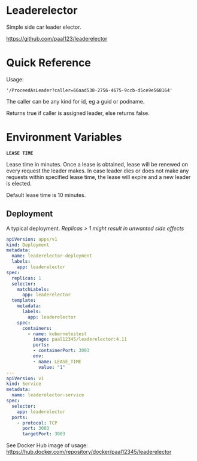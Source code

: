 # Leaderelector
Simple side car leader elector.

https://github.com/paal123/leaderelector
# Quick Reference
Usage:
```
'/ProceedAsLeader?caller=66aad538-2756-4675-9ccb-d5ce9e568164'
```

The caller can be any kind for id, eg a guid or podname.

Returns true if caller is assigned leader, else returns false.


# Environment Variables

**`LEASE TIME`**

Lease time in minutes. Once a lease is obtained, lease will be renewed on every request the leader makes. In case leader dies or does not make any requests within specified lease time, the lease will expire and a new leader is elected.

Default lease time is 10 minutes.

## Deployment
A typical deployment. _Replicas  > 1 might result in unwanted side effects_
```yaml
apiVersion: apps/v1
kind: Deployment
metadata:
  name: leaderelector-deployment
  labels:
    app: leaderelector
spec:
  replicas: 1
  selector:
    matchLabels:
      app: leaderelector
  template:
    metadata:
      labels:
        app: leaderelector
    spec:
      containers:
        - name: kubernetestest
          image: paal12345/leaderelector:4.11
          ports:
          - containerPort: 3003
          env:
          - name: LEASE_TIME
            value: "1"
---
apiVersion: v1
kind: Service
metadata:
  name: leaderelector-service
spec:
  selector:
    app: leaderelector
  ports:
    - protocol: TCP
      port: 3003
      targetPort: 3003
```

See Docker Hub image of usage:
https://hub.docker.com/repository/docker/paal12345/leaderelector
